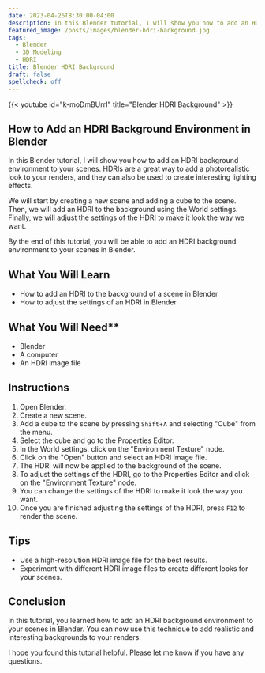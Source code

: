 ```yaml
---
date: 2023-04-26T8:30:00-04:00
description: In this Blender tutorial, I will show you how to add an HDRI background environment to your scenes.
featured_image: /posts/images/blender-hdri-background.jpg
tags:
  - Blender
  - 3D Modeling
  - HDRI
title: Blender HDRI Background
draft: false
spellcheck: off
---
```


{{< youtube id="k-moDmBUrrI" title="Blender HDRI Background" >}}

## How to Add an HDRI Background Environment in Blender

In this Blender tutorial, I will show you how to add an HDRI background environment to your scenes. HDRIs are a great way to add a photorealistic look to your renders, and they can also be used to create interesting lighting effects.

We will start by creating a new scene and adding a cube to the scene. Then, we will add an HDRI to the background using the World settings. Finally, we will adjust the settings of the HDRI to make it look the way we want.

By the end of this tutorial, you will be able to add an HDRI background environment to your scenes in Blender.

## What You Will Learn

- How to add an HDRI to the background of a scene in Blender
- How to adjust the settings of an HDRI in Blender

## What You Will Need\*\*

- Blender
- A computer
- An HDRI image file

## Instructions

1. Open Blender.
2. Create a new scene.
3. Add a cube to the scene by pressing `Shift`+`A` and selecting "Cube" from the menu.
4. Select the cube and go to the Properties Editor.
5. In the World settings, click on the "Environment Texture" node.
6. Click on the "Open" button and select an HDRI image file.
7. The HDRI will now be applied to the background of the scene.
8. To adjust the settings of the HDRI, go to the Properties Editor and click on the "Environment Texture" node.
9. You can change the settings of the HDRI to make it look the way you want.
10. Once you are finished adjusting the settings of the HDRI, press `F12` to render the scene.

## Tips

- Use a high-resolution HDRI image file for the best results.
- Experiment with different HDRI image files to create different looks for your scenes.

## Conclusion

In this tutorial, you learned how to add an HDRI background environment to your scenes in Blender. You can now use this technique to add realistic and interesting backgrounds to your renders.

I hope you found this tutorial helpful. Please let me know if you have any questions.

